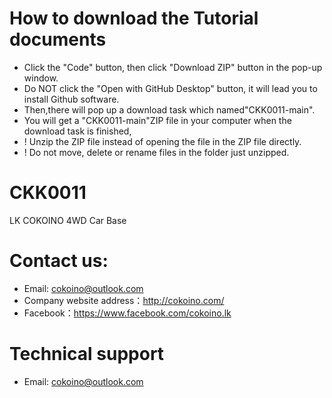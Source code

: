 # How to download the Tutorial documents
- Click the "Code" button, then click "Download ZIP" button in the pop-up window. 
- Do NOT click the "Open with GitHub Desktop" button, it will lead you to install Github software.
- Then,there will pop up a download task which named"CKK0011-main". 
- You will get a "CKK0011-main"ZIP file in your computer when the download task is finished,
- ! Unzip the ZIP file instead of opening the file in the ZIP file directly.
- ! Do not move, delete or rename files in the folder just unzipped.
  
# CKK0011
LK COKOINO 4WD Car Base

# Contact us:
- Email: cokoino@outlook.com
- Company website address：http://cokoino.com/
- Facebook：https://www.facebook.com/cokoino.lk
  
# Technical support
- Email: cokoino@outlook.com

